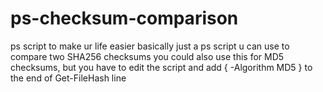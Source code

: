 # ps-checksum-comparison
ps script to make ur life easier
basically just a ps script u can use to compare two SHA256 checksums
you could also use this for MD5 checksums, but you have to edit the script and add { -Algorithm MD5 } to the end of Get-FileHash line

